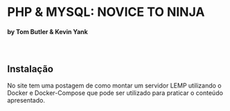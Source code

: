 # PHP & MYSQL: NOVICE TO NINJA

#### by Tom Butler & Kevin Yank

<br>

## Instalação

No site tem uma postagem de como montar um servidor LEMP utilizando o Docker e Docker-Compose que pode ser utilizado para praticar o conteúdo apresentado.
